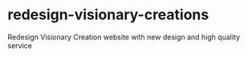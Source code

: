 # redesign-visionary-creations
Redesign Visionary Creation website with new design and high quality service
